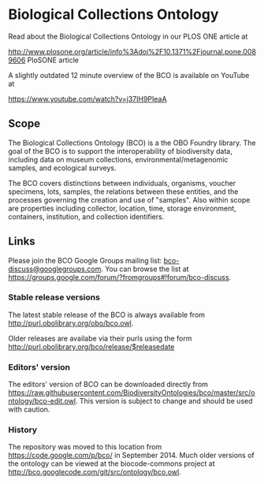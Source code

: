 Biological Collections Ontology
===

Read about the Biological Collections Ontology in our PLOS ONE article at

http://www.plosone.org/article/info%3Adoi%2F10.1371%2Fjournal.pone.0089606 PloSONE article

A slightly outdated 12 minute overview of the BCO is available on YouTube at 

https://www.youtube.com/watch?v=j37IH9PIeaA

## Scope
The Biological Collections Ontology (BCO) is a the OBO Foundry library. The goal of the BCO is to support the interoperability of biodiversity data, including data on museum collections, environmental/metagenomic samples, and ecological surveys.

The BCO covers distinctions between individuals, organisms, voucher specimens, lots, samples, the relations between these entities, and the processes governing the creation and use of "samples". Also within scope are properties including collector, location, time, storage environment, containers, institution, and collection identifiers. 

## Links
Please join the BCO Google Groups mailing list: bco-discuss@googlegroups.com. You can browse the list at https://groups.google.com/forum/?fromgroups#!forum/bco-discuss.

### Stable release versions

The latest stable release of the BCO is always available from http://purl.obolibrary.org/obo/bco.owl. 

Older releases are availabe via their purls using the form http://purl.obolibrary.org/bco/release/$releasedate

### Editors' version

The editors' version of BCO can be downloaded directly from https://raw.githubusercontent.com/BiodiversityOntologies/bco/master/src/ontology/bco-edit.owl. This version is subject to change and should be used with caution.

### History
The repository was moved to this location from https://code.google.com/p/bco/ in September 2014. Much older versions of the ontology can be viewed at the biocode-commons project at http://bco.googlecode.com/git/src/ontology/bco.owl.
